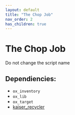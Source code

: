 ```yaml
---
layout: default
title: "The Chop Job"
nav_order: 2
has_children: true
---
```


# The Chop Job

Do not change the script name

## Dependiencies:

- `ox_inventory`
- `ox_lib`
- `ox_target`
- [kaiser_recycler](https://kaiser-shop.tebex.io/package/6496196)
